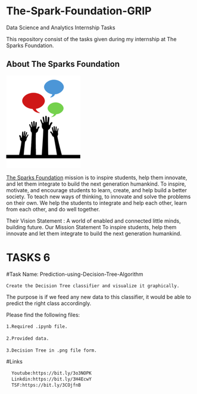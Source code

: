 # The-Spark-Foundation-GRIP
Data Science and Analytics Internship Tasks

This repository consist of the tasks given during my internship at The Sparks Foundation.

## About The Sparks Foundation

![](logo_small.png)

[The Sparks Foundation](https://thesparksfoundationsingapore.org/) mission is to inspire students, help them innovate, and let them integrate to build the next generation humankind. To inspire, motivate, and encourage students to learn, create, and help build a better society. To teach new ways of thinking, to innovate and solve the problems on their own. We help the students to integrate and help each other, learn from each other, and do well together.

Their Vision Statement : A world of enabled and connected little minds, building future. Our Mission Statement To inspire students, help them innovate and let them integrate to build the next generation humankind.

# TASKS 6
  #Task Name: Prediction-using-Decision-Tree-Algorithm
   
    Create the Decision Tree classifier and visualize it graphically.

The purpose is if we feed any new data to this classifier, it would be able to predict the right class accordingly.

Please find the following files:

    1.Required .ipynb file.
    
    2.Provided data.
    
    3.Decision Tree in .png file form.
#Links
      
      Youtube:https://bit.ly/3o3NOPK
      Linkdin:https://bit.ly/3H4EcwY
      TSF:https://bit.ly/3COjfnB

